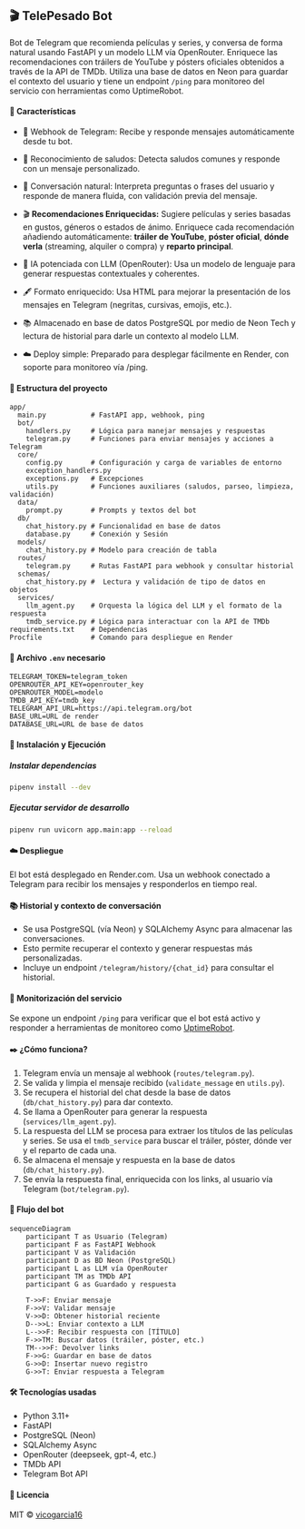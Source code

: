 ## 🎬 TelePesado Bot
Bot de Telegram que recomienda películas y series, y conversa de forma natural usando FastAPI y un modelo LLM vía OpenRouter. Enriquece las recomendaciones con tráilers de YouTube y pósters oficiales obtenidos a través de la API de TMDb. Utiliza una base de datos en Neon para guardar el contexto del usuario y tiene un endpoint `/ping` para monitoreo del servicio con herramientas como UptimeRobot.

#### 🚀 Características
* 📩 Webhook de Telegram: Recibe y responde mensajes automáticamente desde tu bot.

* 👋 Reconocimiento de saludos: Detecta saludos comunes y responde con un mensaje personalizado.

* 🤖 Conversación natural: Interpreta preguntas o frases del usuario y responde de manera fluida, con validación previa del mensaje.

* 🎬 **Recomendaciones Enriquecidas:** Sugiere películas y series basadas en gustos, géneros o estados de ánimo. Enriquece cada recomendación añadiendo automáticamente: **tráiler de YouTube**, **póster oficial**, **dónde verla** (streaming, alquiler o compra) y **reparto principal**.

* 🧠 IA potenciada con LLM (OpenRouter): Usa un modelo de lenguaje para generar respuestas contextuales y coherentes.

* 🖋️ Formato enriquecido: Usa HTML para mejorar la presentación de los mensajes en Telegram (negritas, cursivas, emojis, etc.).

* 📚 Almacenado en base de datos PostgreSQL por medio de Neon Tech y lectura de historial para darle un contexto al modelo LLM.

* ☁️ Deploy simple: Preparado para desplegar fácilmente en Render, con soporte para monitoreo vía /ping.

#### 📁 Estructura del proyecto

```
app/
  main.py           # FastAPI app, webhook, ping
  bot/
    handlers.py     # Lógica para manejar mensajes y respuestas
    telegram.py     # Funciones para enviar mensajes y acciones a Telegram
  core/
    config.py       # Configuración y carga de variables de entorno
    exception_handlers.py
    exceptions.py   # Excepciones
    utils.py        # Funciones auxiliares (saludos, parseo, limpieza, validación)
  data/
    prompt.py       # Prompts y textos del bot
  db/
    chat_history.py # Funcionalidad en base de datos
    database.py     # Conexión y Sesión
  models/
    chat_history.py # Modelo para creación de tabla
  routes/
    telegram.py     # Rutas FastAPI para webhook y consultar historial
  schemas/
    chat_history.py #  Lectura y validación de tipo de datos en objetos
  services/
    llm_agent.py    # Orquesta la lógica del LLM y el formato de la respuesta
    tmdb_service.py # Lógica para interactuar con la API de TMDb
requirements.txt    # Dependencias
Procfile            # Comando para despliegue en Render
```

#### 🔐 Archivo `.env` necesario

```env
TELEGRAM_TOKEN=telegram_token
OPENROUTER_API_KEY=openrouter_key
OPENROUTER_MODEL=modelo
TMDB_API_KEY=tmdb_key
TELEGRAM_API_URL=https://api.telegram.org/bot
BASE_URL=URL de render
DATABASE_URL=URL de base de datos
```

#### 🧪 Instalación y Ejecución

##### Instalar dependencias

```bash
pipenv install --dev
```

##### Ejecutar servidor de desarrollo

```bash
pipenv run uvicorn app.main:app --reload
```

#### ☁️ Despliegue
El bot está desplegado en Render.com. Usa un webhook conectado a Telegram para recibir los mensajes y responderlos en tiempo real.

#### 📚 Historial y contexto de conversación
- Se usa PostgreSQL (vía Neon) y SQLAlchemy Async para almacenar las conversaciones.
- Esto permite recuperar el contexto y generar respuestas más personalizadas.
- Incluye un endpoint `/telegram/history/{chat_id}` para consultar el historial.

#### 📡 Monitorización del servicio

Se expone un endpoint `/ping` para verificar que el bot está activo y responder a herramientas de monitoreo como [UptimeRobot](https://uptimerobot.com/?rid=62d4f0a7928e50).

#### ✒️ ¿Cómo funciona?

1. Telegram envía un mensaje al webhook (`routes/telegram.py`).
2. Se valida y limpia el mensaje recibido (`validate_message` en `utils.py`).
3. Se recupera el historial del chat desde la base de datos (`db/chat_history.py`) para dar contexto.
4. Se llama a OpenRouter para generar la respuesta (`services/llm_agent.py`).
5. La respuesta del LLM se procesa para extraer los títulos de las películas y series. Se usa el `tmdb_service` para buscar el tráiler, póster, dónde ver y el reparto de cada una.
6. Se almacena el mensaje y respuesta en la base de datos (`db/chat_history.py`).
7. Se envía la respuesta final, enriquecida con los links, al usuario vía Telegram (`bot/telegram.py`).

#### 🧠 Flujo del bot
```mermaid
sequenceDiagram
    participant T as Usuario (Telegram)
    participant F as FastAPI Webhook
    participant V as Validación
    participant D as BD Neon (PostgreSQL)
    participant L as LLM vía OpenRouter
    participant TM as TMDb API
    participant G as Guardado y respuesta

    T->>F: Enviar mensaje
    F->>V: Validar mensaje
    V->>D: Obtener historial reciente
    D-->>L: Enviar contexto a LLM
    L-->>F: Recibir respuesta con [TÍTULO]
    F->>TM: Buscar datos (tráiler, póster, etc.)
    TM-->>F: Devolver links
    F->>G: Guardar en base de datos
    G->>D: Insertar nuevo registro
    G->>T: Enviar respuesta a Telegram
```
#### 🛠️ Tecnologías usadas
* Python 3.11+
* FastAPI
* PostgreSQL (Neon)
* SQLAlchemy Async
* OpenRouter (deepseek, gpt-4, etc.)
* TMDb API
* Telegram Bot API

#### 📜 Licencia
MIT © [vicogarcia16](https://github.com/vicogarcia16)